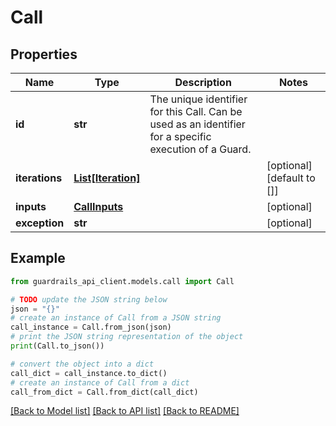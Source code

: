 # Call


## Properties

Name | Type | Description | Notes
------------ | ------------- | ------------- | -------------
**id** | **str** | The unique identifier for this Call.  Can be used as an identifier for a specific execution of a Guard. | 
**iterations** | [**List[Iteration]**](Iteration.md) |  | [optional] [default to []]
**inputs** | [**CallInputs**](CallInputs.md) |  | [optional] 
**exception** | **str** |  | [optional] 

## Example

```python
from guardrails_api_client.models.call import Call

# TODO update the JSON string below
json = "{}"
# create an instance of Call from a JSON string
call_instance = Call.from_json(json)
# print the JSON string representation of the object
print(Call.to_json())

# convert the object into a dict
call_dict = call_instance.to_dict()
# create an instance of Call from a dict
call_from_dict = Call.from_dict(call_dict)
```
[[Back to Model list]](../README.md#documentation-for-models) [[Back to API list]](../README.md#documentation-for-api-endpoints) [[Back to README]](../README.md)


